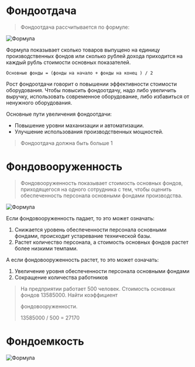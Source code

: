 # Фондоотдача

> Фондоотдача рассчитывается по формуле:

![Формула](https://i.ibb.co/W6pk2yb/image.png "Формула Фондоотдачи")

Формула показывает сколько товаров выпущено на единицу производственных фондов или сколько рублей дохода приходится на каждый рубль стоимости основных показателей.

```
Основные фонды = (фонды на начало + фонды на конец ) / 2
```

Рост фондоотдачи говорит о повышении эффективности стоимости оборудования. Чтобы повысить фондоотдачу, надо либо увеличить выручку, использовать современное оборудование, либо избавиться от ненужного оборудования. 

Основные пути увеличения фондоотдачи:
* Повышение уровни маханизации и автоматизации. 
* Улучшение использования производственных мощностей.

> Фондоотдача должна быть больше 1

# Фондовооруженность

> Фондовооруженность показывает стоимость основных фондов, приходящегося на одного сотрудника с тем, чтобы оценить обеспеченность персонала основными фондами производства.

![Формула](https://i.ibb.co/7Nhtm2t/image.png "Формула Фондовооруженности")

Если фондовооруженность падает, то это может означать:
1. Снижается уровень обеспеченности персонала основными фондами, происходит устаревание технической базы.
2. Растет количество персонала, а стоимость основных фондов растет более низкими темпами.

А если фондовооруженность растет, то это может означать:
1. Увеличение уровня обеспеченности персонала основными фондами
2. Сокращение количества работников

> На предприятии работает 500 человек. Стоимость основных фондов 13585000. Найти коэффициент 
>
> фондовооруженности.
>
> 13585000 / 500 = 27170

# Фондоемкость

![Формула](https://i.ibb.co/RNDf7HY/image.png "Формула Фондоемкости")